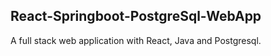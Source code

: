 ## React-Springboot-PostgreSql-WebApp


A full stack web application with React, Java and Postgresql.
